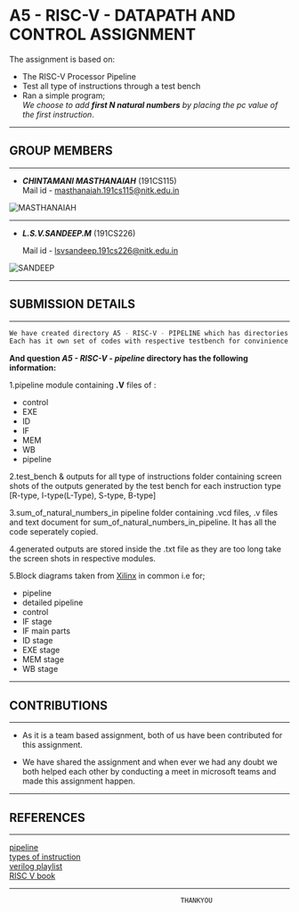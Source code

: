 #  **A5 - RISC-V - DATAPATH AND CONTROL ASSIGNMENT**
The assignment is based on:
- The RISC-V Processor Pipeline
- Test all type of instructions through a test bench
- Ran a simple program;  
*We choose to add ***first N natural numbers*** by  placing the pc value of the first instruction*.

---
 ## **GROUP MEMBERS**
---


- ***CHINTAMANI MASTHANAIAH*** (191CS115)  
  Mail id - <masthanaiah.191cs115@nitk.edu.in>

![MASTHANAIAH](https://lh3.googleusercontent.com/-l8OX4VDf0NE/YDsoCJKLzjI/AAAAAAAAADA/jLDs606WTt0Md-zIew8q8Mqpd_H2zrTIwCEwYBhgLKtMDAL1OcqyG1S9L0XEFQ-NEaOuADG0pSEo5_t1qniyBVlfhlDWOYk8JfzeiEEzkq5IiQ0_yMITiI9KxaWYXr70jgeKL7bAfwbSgbEKiKwf24ib9-QwK9w-uj12XBWMIJW0wHA2uSeesUWWRjptDxoV4piZnhE1r0qgFtl-chLJs2JlAdu_eoA9X0H8iJDv_gZ-gO63FV8aTZgfb09LPuVagpaAP5P-pBVrUrsgJpQpMSXLe8UZs4lNPuiRvSvdIU0hb79VL9fg5sawwGqt8Lev-t-xa8y27hAyeFsZk2-hNy40SUU1eZLK025Jc-nrudCGE1N_Io8RgwLwFfK3qBHLQ-2Q5fiD7hZ_nlTpV4cX1DXn-KgoAm6Wes_vOqno00sW1k0LyTInBw3mTOco0LIDzFixuXq7m5JQO63dhGFm5H-CITtyirRVdy1g_RUoyiU3uvs8xySfy42kJjxgP83NTRXPSbvEjM_eP6FYiAWKwGVpQMaZfh96g5o8Djp34bxtN32F64Ta4hVmRrv8BcivQk0wdrc3ZevxB3boOKde6bjkxu9cfJp7IdhRuyTKH1tWl01IRsCrRkjqfya7QuLMiu7FMHr3h5wJx8pBJBAg4mxAqB7sw69TsgQY/w139-h140-p/cr.JPG)

---
- ***L.S.V.SANDEEP.M*** (191CS226)

  Mail id - <lsvsandeep.191cs226@nitk.edu.in>

![SANDEEP](https://lh3.googleusercontent.com/-O5kY2Iw6ZDc/YDsnxUCmnRI/AAAAAAAAACc/qzuczHVsLeoz--0UZDttKdf5RINtlrLwwCEwYBhgLKtMDAL1OcqxK0_ivdRBlducLlKDJicC7XpMZnR9he125D_OSTKvA9rKI45OVIt7CfoNg1ytD_X_KHx1ESuricYQf0TzAENFvDfS5eQjzanhZ5JA1J3CyvxuDq1A-EbE1yb98d6MSQZoBBpdNnMKa-n7SNf5pWJIyZ0OynPRdfDNBN1ao507oDEY31CcSHhKV811nTYKnzKw3rbYX7UrQaqei7ZLBbPF61l3-6jf51atHgBYIl85fPsJmh6QkrOVY_7_bSdT8mwy-MM7JpeXoA3fshsM2JcJwvt_kwahBnivbjIynA2Zl0W4X928rhCNPlP4bzn5F8dF0mHUi8yeKW7GVFBNP5aEPTUzz15ilqBzyDJe5UA1zBsnmNW8tLYM1XqL-Ti_xjokAq6RxVGCB6gljoe90gnmG4IawQ349Qx4rpS-M4ipf3kBtQKVX6jai52lT1oUprCoaMJ0x1kUo5qHJhkom8bKFvbBVQmrnuJ6ZR7wBK5gCJA7ziQdVRIIWfEaNbfh8v8ZlhvCgUUO_rP29UFkIOcFECn5C9hT4qctmfyZ3QBovvJzmSg3qmu2I5stnL0GLYMd7ml1qgPJZNfgSPYIAi0VGSuC54K_LnT2Jd3EX6aQwqNTsgQY/w139-h140-p/sp.jpg)


---
## **SUBMISSION DETAILS**
---

```bash
We have created directory A5 - RISC-V - PIPELINE which has directories for question 6  and a Readme file:
Each has it own set of codes with respective testbench for convinience

```
**And question *A5 - RISC-V - pipeline* directory has the following information:**

1.pipeline module containing **.V** files of :
- control
- EXE
- ID
- IF
- MEM
- WB
- pipeline

2.test_bench & outputs for all type of instructions folder containing screen shots of the outputs generated by the test bench for each instruction type [R-type, I-type(L-Type), S-type, B-type]

3.sum_of_natural_numbers_in pipeline folder containing .vcd files, .v files and text document for 
  sum_of_natural_numbers_in_pipeline. It has all the code seperately copied.

4.generated outputs are stored inside the .txt file as they are too long take the screen shots in respective modules.

5.Block diagrams taken from [Xilinx](https://www.xilinx.com/) in common i.e for;
- pipeline
- detailed pipeline
- control
- IF stage
- IF main parts
- ID stage  
- EXE stage
- MEM stage 
- WB stage


---
## **CONTRIBUTIONS**
---

- As it is a team based assignment, both of us have been contributed for this assignment.



- We have shared the assignment  and when ever we had any doubt we both helped each other by conducting a meet in microsoft teams and made this assignment happen.


---
## **REFERENCES**
---
[pipeline](https://bt.nitk.ac.in/c/14b/co200/notes/Pipeline.pdf) \
[types of instruction](https://inst.eecs.berkeley.edu/~cs61c/resources/su18_lec/Lecture7.pdf) \
[verilog playlist](https://youtube.com/playlist?list=PLwnOadrXHQ__J9JXBIPTmLtVPStTiUadc) \
[RISC V book](https://drive.google.com/file/d/1-vrq5istpRbJ0PZcfkkhhnMNf8pRbHWe/view?usp=sharing)

---

                                               THANKYOU